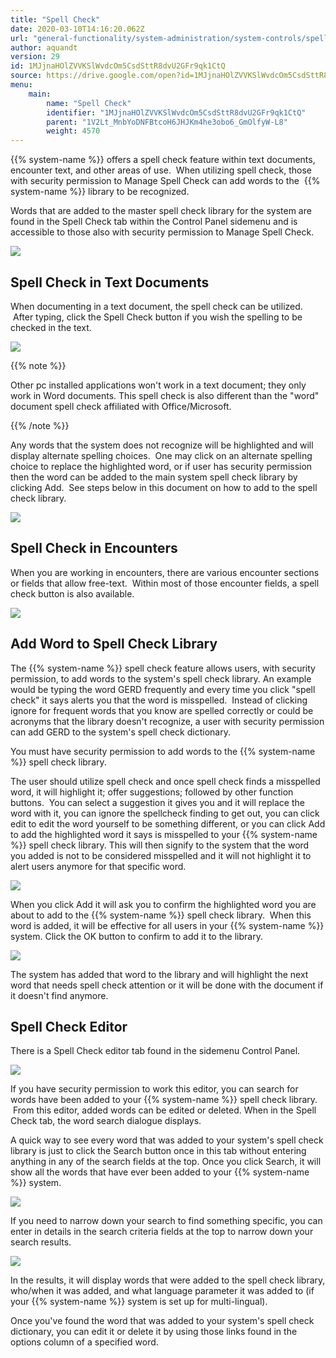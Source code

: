 ```yaml
---
title: "Spell Check"
date: 2020-03-10T14:16:20.062Z
url: "general-functionality/system-administration/system-controls/spell-check.html"
author: aquandt
version: 29
id: 1MJjnaHOlZVVKSlWvdcOm5CsdSttR8dvU2GFr9qk1CtQ
source: https://drive.google.com/open?id=1MJjnaHOlZVVKSlWvdcOm5CsdSttR8dvU2GFr9qk1CtQ
menu:
    main:
        name: "Spell Check"
        identifier: "1MJjnaHOlZVVKSlWvdcOm5CsdSttR8dvU2GFr9qk1CtQ"
        parent: "1V2Lt_MnbYoDNFBtcoH6JHJKm4he3obo6_GmOlfyW-L8"
        weight: 4570
---
```

{{% system-name %}} offers a spell check feature within text documents, encounter text, and other areas of use.  When utilizing spell check, those with security permission to Manage Spell Check can add words to the  {{% system-name %}} library to be recognized.  

Words that are added to the master spell check library for the system are found in the Spell Check tab within the Control Panel sidemenu and is accessible to those also with security permission to Manage Spell Check.



![](../../../external_files/f564c9785ab9a3921a3e1f9e9f60af07.png)



## Spell Check in Text Documents

When documenting in a text document, the spell check can be utilized.  After typing, click the Spell Check button if you wish the spelling to be checked in the text.



![](../../../external_files/00ab79ffdda13424888e86a1f1120c9e.png)



{{% note %}}

Other pc installed applications won't work in a text document; they only work in Word documents. This spell check is also different than the "word" document spell check affiliated with Office/Microsoft.

{{% /note %}}


Any words that the system does not recognize will be highlighted and will display alternate spelling choices.  One may click on an alternate spelling choice to replace the highlighted word, or if user has security permission then the word can be added to the main system spell check library by clicking Add.  See steps below in this document on how to add to the spell check library.



![](../../../external_files/a538d7a3d15d9da93a82d989947b3db6.png)



## Spell Check in Encounters

When you are working in encounters, there are various encounter sections or fields that allow free-text.  Within most of those encounter fields, a spell check button is also available.



![](../../../external_files/37c84247f06f72abc7da3eb5cb449320.png)

## Add Word to Spell Check Library

The {{% system-name %}} spell check feature allows users, with security permission, to add words to the system's spell check library. An example would be typing the word GERD frequently and every time you click "spell check" it says alerts you that the word is misspelled.  Instead of clicking ignore for frequent words that you know are spelled correctly or could be acronyms that the library doesn't recognize, a user with security permission can add GERD to the system's spell check dictionary.

You must have security permission to add words to the {{% system-name %}} spell check library.

The user should utilize spell check and once spell check finds a misspelled word, it will highlight it; offer suggestions; followed by other function buttons.  You can select a suggestion it gives you and it will replace the word with it, you can ignore the spellcheck finding to get out, you can click edit to edit the word yourself to be something different, or you can click Add to add the highlighted word it says is misspelled to your {{% system-name %}} spell check library. This will then signify to the system that the word you added is not to be considered misspelled and it will not highlight it to alert users anymore for that specific word.



![](../../../external_files/6b1ca3247a4283715cd745b43456fb6d.png)



When you click Add it will ask you to confirm the highlighted word you are about to add to the {{% system-name %}} spell check library.  When this word is added, it will be effective for all users in your {{% system-name %}} system. Click the OK button to confirm to add it to the library.



![](../../../external_files/666df9cfc91e22651cc2b5484bf830d4.png)



The system has added that word to the library and will highlight the next word that needs spell check attention or it will be done with the document if it doesn't find anymore.

## Spell Check Editor

There is a Spell Check editor tab found in the sidemenu Control Panel.



![](../../../external_files/f790fec1ee43d35a948c2de04c295805.png)



If you have security permission to work this editor, you can search for words have been added to your {{% system-name %}} spell check library.  From this editor, added words can be edited or deleted. When in the Spell Check tab, the word search dialogue displays.

A quick way to see every word that was added to your system's spell check library is just to click the Search button once in this tab without entering anything in any of the search fields at the top. Once you click Search, it will show all the words that have ever been added to your {{% system-name %}} system.



![](../../../external_files/bdeccc0020167e20b5ca0494f1abeac4.png)



If you need to narrow down your search to find something specific, you can enter in details in the search criteria fields at the top to narrow down your search results.



![](../../../external_files/8cd3c237c8c27a3a8d4174bce999d03f.png)



In the results, it will display words that were added to the spell check library, who/when it was added, and what language parameter it was added to (if your {{% system-name %}} system is set up for multi-lingual).

Once you've found the word that was added to your system's spell check dictionary, you can edit it or delete it by using those links found in the options column of a specified word.



